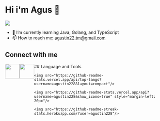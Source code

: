 # Hi i'm Agus 👋





![](https://komarev.com/ghpvc/?username=agustin228)

- 🌱 I’m currently learning Java, Golang, and TypeScript
- 📫 How to reach me: agustin22.tm@gmail.com


## Connect with me
<div style = "display: flex" >
<a href="https://www.linkedin.com/in/agustinus-banjarnahor/" target="_blank"> <img src="https://user-images.githubusercontent.com/105957099/227708835-cee9cb7f-a4d2-4525-b25c-e38d2689e686.png" width="48"></a>
<a href="https://t.me/agustin220801" target="_blank"> <img src="https://user-images.githubusercontent.com/105957099/227708848-2d36210a-cd67-4ec3-891d-7bcb4a70fb4a.png" width="48"></a>
<div/>
<!-- Most Used Language -->
    <!--   Github Stats -->
    <!--   Total Contribution -->
## Language and Tools

   
    <img src="https://github-readme-stats.vercel.app/api/top-langs?username=agustin228&layout=compact"/>
    
    <img src="https://github-readme-stats.vercel.app/api?username=agustin228&show_icons=true" style="margin-left: 20px"/>
    
    <img src="https://github-readme-streak-stats.herokuapp.com/?user=agustin228"/>
 
  
  

